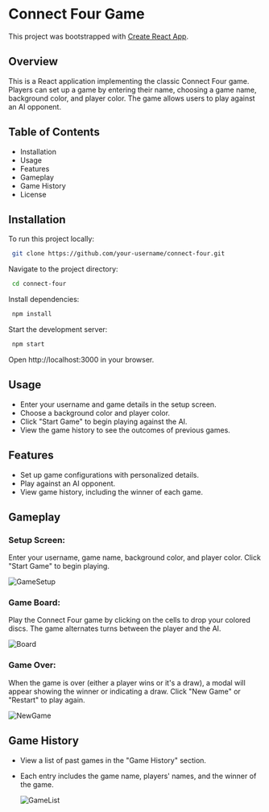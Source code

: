 # Connect Four Game


This project was bootstrapped with [Create React App](https://github.com/facebook/create-react-app).

## Overview
This is a React application implementing the classic Connect Four game. Players can set up a game by entering their name, choosing a game name, background color, and player color. The game allows users to play against an AI opponent.


## Table of Contents

- Installation
- Usage
- Features
- Gameplay
- Game History
- License

## Installation

To run this project locally:

```bash
 git clone https://github.com/your-username/connect-four.git
```

Navigate to the project directory:

```bash
 cd connect-four
```
Install dependencies:

```bash
 npm install
```
Start the development server:

```bash
 npm start
```

Open http://localhost:3000 in your browser.


## Usage
- Enter your username and game details in the setup screen.
- Choose a background color and player color.
- Click "Start Game" to begin playing against the AI.
- View the game history to see the outcomes of previous games.


## Features
- Set up game configurations with personalized details.
- Play against an AI opponent.
- View game history, including the winner of each game.

## Gameplay
### Setup Screen:
 Enter your username, game name, background color, and player color. Click "Start Game" to begin playing.

![GameSetup](https://github.com/FurkanTansel/ConnectFour/assets/128932969/40cb2773-a66a-463b-b46d-4c855cf4da80)
 
### Game Board:
  Play the Connect Four game by clicking on the cells to drop your colored discs. The game alternates turns between the player and the AI.

![Board](https://github.com/FurkanTansel/ConnectFour/assets/128932969/0bc49dff-eefd-4484-9512-48c7b5d5ca5c)

  
### Game Over: 
  When the game is over (either a player wins or it's a draw), a modal will appear showing the winner or indicating a draw. Click "New Game" or "Restart" to play again.

  ![NewGame](https://github.com/FurkanTansel/ConnectFour/assets/128932969/7259ac05-b8b1-4491-81dc-c0b1bd001564)


  ## Game History
- View a list of past games in the "Game History" section.
- Each entry includes the game name, players' names, and the winner of the game.

  ![GameList](https://github.com/FurkanTansel/ConnectFour/assets/128932969/545fb2eb-c3a9-44c3-8586-01b81a73c19a)


